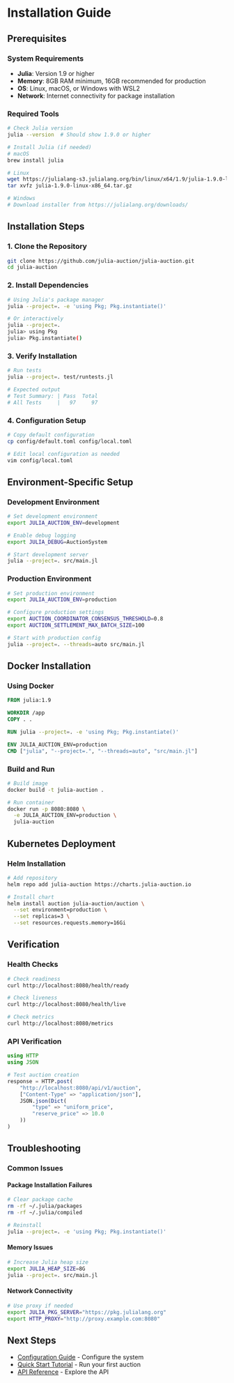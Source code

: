 # Installation Guide

## Prerequisites

### System Requirements
- **Julia**: Version 1.9 or higher
- **Memory**: 8GB RAM minimum, 16GB recommended for production
- **OS**: Linux, macOS, or Windows with WSL2
- **Network**: Internet connectivity for package installation

### Required Tools
```bash
# Check Julia version
julia --version  # Should show 1.9.0 or higher

# Install Julia (if needed)
# macOS
brew install julia

# Linux
wget https://julialang-s3.julialang.org/bin/linux/x64/1.9/julia-1.9.0-linux-x86_64.tar.gz
tar xvfz julia-1.9.0-linux-x86_64.tar.gz

# Windows
# Download installer from https://julialang.org/downloads/
```

## Installation Steps

### 1. Clone the Repository
```bash
git clone https://github.com/julia-auction/julia-auction.git
cd julia-auction
```

### 2. Install Dependencies
```bash
# Using Julia's package manager
julia --project=. -e 'using Pkg; Pkg.instantiate()'

# Or interactively
julia --project=.
julia> using Pkg
julia> Pkg.instantiate()
```

### 3. Verify Installation
```bash
# Run tests
julia --project=. test/runtests.jl

# Expected output
# Test Summary: | Pass  Total
# All Tests     |   97     97
```

### 4. Configuration Setup
```bash
# Copy default configuration
cp config/default.toml config/local.toml

# Edit local configuration as needed
vim config/local.toml
```

## Environment-Specific Setup

### Development Environment
```bash
# Set development environment
export JULIA_AUCTION_ENV=development

# Enable debug logging
export JULIA_DEBUG=AuctionSystem

# Start development server
julia --project=. src/main.jl
```

### Production Environment
```bash
# Set production environment
export JULIA_AUCTION_ENV=production

# Configure production settings
export AUCTION_COORDINATOR_CONSENSUS_THRESHOLD=0.8
export AUCTION_SETTLEMENT_MAX_BATCH_SIZE=100

# Start with production config
julia --project=. --threads=auto src/main.jl
```

## Docker Installation

### Using Docker
```dockerfile
FROM julia:1.9

WORKDIR /app
COPY . .

RUN julia --project=. -e 'using Pkg; Pkg.instantiate()'

ENV JULIA_AUCTION_ENV=production
CMD ["julia", "--project=.", "--threads=auto", "src/main.jl"]
```

### Build and Run
```bash
# Build image
docker build -t julia-auction .

# Run container
docker run -p 8080:8080 \
  -e JULIA_AUCTION_ENV=production \
  julia-auction
```

## Kubernetes Deployment

### Helm Installation
```bash
# Add repository
helm repo add julia-auction https://charts.julia-auction.io

# Install chart
helm install auction julia-auction/auction \
  --set environment=production \
  --set replicas=3 \
  --set resources.requests.memory=16Gi
```

## Verification

### Health Checks
```bash
# Check readiness
curl http://localhost:8080/health/ready

# Check liveness
curl http://localhost:8080/health/live

# Check metrics
curl http://localhost:8080/metrics
```

### API Verification
```julia
using HTTP
using JSON

# Test auction creation
response = HTTP.post(
    "http://localhost:8080/api/v1/auction",
    ["Content-Type" => "application/json"],
    JSON.json(Dict(
        "type" => "uniform_price",
        "reserve_price" => 10.0
    ))
)
```

## Troubleshooting

### Common Issues

#### Package Installation Failures
```bash
# Clear package cache
rm -rf ~/.julia/packages
rm -rf ~/.julia/compiled

# Reinstall
julia --project=. -e 'using Pkg; Pkg.instantiate()'
```

#### Memory Issues
```bash
# Increase Julia heap size
export JULIA_HEAP_SIZE=8G
julia --project=. src/main.jl
```

#### Network Connectivity
```bash
# Use proxy if needed
export JULIA_PKG_SERVER="https://pkg.julialang.org"
export HTTP_PROXY="http://proxy.example.com:8080"
```

## Next Steps

- [Configuration Guide](configuration.md) - Configure the system
- [Quick Start Tutorial](guides/quickstart.md) - Run your first auction
- [API Reference](api_reference.md) - Explore the API